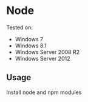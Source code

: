﻿# Node #
Tested on:
* Windows 7
* Windows 8.1
* Windows Server 2008 R2
* Windows Server 2012

## Usage ##
Install node and npm modules